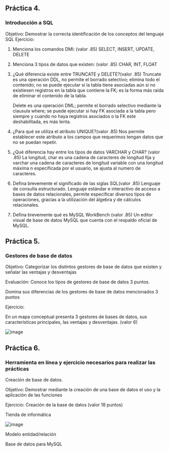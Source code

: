 ## Práctica 4.
### Introducción a SQL
Objetivo: Demostrar la correcta identificación de los conceptos del lenguaje SQL
Ejercicio:

1. Menciona los comandos DMl: (valor .85)
    SELECT, INSERT, UPDATE, DELETE

2. Menciona 3 tipos de datos que existen: (valor .85)
    CHAR, INT, FLOAT

3. ¿Qué diferencia existe entre TRUNCATE y DELETE?(valor .85)
   Truncate es una operación DDL, no permite el borrado selectivo; elimina todo el contenido; no se puede ejecutar si la tabla tiene asociadas aún si no existiesen 
   registros en la tabla que  contiene la FK; es la forma más raída de eliminar el contenido de la tabla.
   
   Delete es una operación DML; permite el borrado selectivo mediante la clausula where; se puede ejecutar si hay FK asociada a la tabla pero siempre y cuando
    no haya registros asociados o la FK este deshabilitada, es más lenta.

4. ¿Para qué se utiliza el atributo UNIQUE?(valor .85)
    Nos permite establecer este atributo a los campos que requerimos tengan datos que no se puedan repetir.

5. ¿Qué diferencia hay entre los tipos de datos VARCHAR y CHAR? (valor .85)
    La longitud, char es una cadena de caracteres de longitud fija y varchar una cadena de caracteres de longitud variable con una longitud máxima n especificada por       el usuario, se ajusta al numero de caracteres.

6. Defina brevemente el significado de las siglas SQL(valor .85)
    Lenguaje de consulta estructurado. Lenguaje estándar e interactivo de acceso a bases de datos relacionales, permite especificar diversos tipos de operaciones,      gracias a la utilización del álgebra y de cálculos relacionales.

7. Defina brevemente qué es MySQL WorkBench (valor .85)
    Un editor visual de base de datos MySQL que cuenta con el respaldo oficial de MySQL.

## Práctica 5.
### Gestores de base de datos

Objetivo: Categorizar los distintos gestores de base de datos que existen y señalar las
ventajas y desventajas

Evaluación: Conoce los tipos de gestores de base de datos 3 puntos.

Domina sus diferencias de los gestores de base de datos mencionados 3 puntos

Ejercicio:

En un mapa conceptual presenta 3 gestores de bases de datos, sus características
principales, las ventajas y desventajas. (valor 6)

![image](https://user-images.githubusercontent.com/104279939/172019971-83faad0e-b0d1-47e4-a33d-be1471ecbe7a.png)

## Práctica 6.
### Herramienta en línea y ejercicio necesarios para realizar las prácticas

Creación de base de datos.

Objetivo: Demostrar mediante la creación de una base de datos el uso y la aplicación de
las funciones

Ejercicio: Creación de la base de datos (valor 18 puntos)

Tienda de informática

![image](https://user-images.githubusercontent.com/91554777/170415101-717bca19-3644-46a9-8a57-8d5940c5d283.png)




Modelo entidad/relación




Base de datos para MySQL
